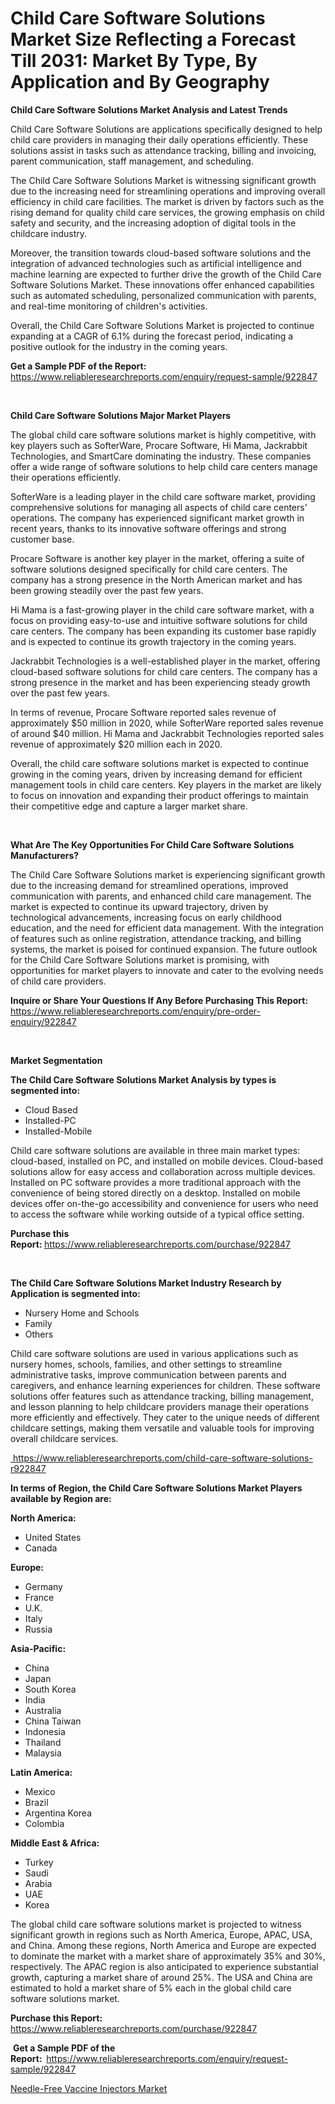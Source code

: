 <p><h1>Child Care Software Solutions Market Size Reflecting a Forecast Till 2031: Market By Type, By Application and By Geography</h1></p><p><strong>Child Care Software Solutions Market Analysis and Latest Trends</strong></p>
<p><p>Child Care Software Solutions are applications specifically designed to help child care providers in managing their daily operations efficiently. These solutions assist in tasks such as attendance tracking, billing and invoicing, parent communication, staff management, and scheduling.</p><p>The Child Care Software Solutions Market is witnessing significant growth due to the increasing need for streamlining operations and improving overall efficiency in child care facilities. The market is driven by factors such as the rising demand for quality child care services, the growing emphasis on child safety and security, and the increasing adoption of digital tools in the childcare industry.</p><p>Moreover, the transition towards cloud-based software solutions and the integration of advanced technologies such as artificial intelligence and machine learning are expected to further drive the growth of the Child Care Software Solutions Market. These innovations offer enhanced capabilities such as automated scheduling, personalized communication with parents, and real-time monitoring of children's activities.</p><p>Overall, the Child Care Software Solutions Market is projected to continue expanding at a CAGR of 6.1% during the forecast period, indicating a positive outlook for the industry in the coming years.</p></p>
<p><strong>Get a Sample PDF of the Report:&nbsp;</strong> <a href="https://www.reliableresearchreports.com/enquiry/request-sample/922847">https://www.reliableresearchreports.com/enquiry/request-sample/922847</a></p>
<p>&nbsp;</p>
<p><strong>Child Care Software Solutions Major Market Players</strong></p>
<p><p>The global child care software solutions market is highly competitive, with key players such as SofterWare, Procare Software, Hi Mama, Jackrabbit Technologies, and SmartCare dominating the industry. These companies offer a wide range of software solutions to help child care centers manage their operations efficiently.</p><p>SofterWare is a leading player in the child care software market, providing comprehensive solutions for managing all aspects of child care centers' operations. The company has experienced significant market growth in recent years, thanks to its innovative software offerings and strong customer base.</p><p>Procare Software is another key player in the market, offering a suite of software solutions designed specifically for child care centers. The company has a strong presence in the North American market and has been growing steadily over the past few years.</p><p>Hi Mama is a fast-growing player in the child care software market, with a focus on providing easy-to-use and intuitive software solutions for child care centers. The company has been expanding its customer base rapidly and is expected to continue its growth trajectory in the coming years.</p><p>Jackrabbit Technologies is a well-established player in the market, offering cloud-based software solutions for child care centers. The company has a strong presence in the market and has been experiencing steady growth over the past few years.</p><p>In terms of revenue, Procare Software reported sales revenue of approximately $50 million in 2020, while SofterWare reported sales revenue of around $40 million. Hi Mama and Jackrabbit Technologies reported sales revenue of approximately $20 million each in 2020.</p><p>Overall, the child care software solutions market is expected to continue growing in the coming years, driven by increasing demand for efficient management tools in child care centers. Key players in the market are likely to focus on innovation and expanding their product offerings to maintain their competitive edge and capture a larger market share.</p></p>
<p>&nbsp;</p>
<p><strong>What Are The Key Opportunities For Child Care Software Solutions Manufacturers?</strong></p>
<p><p>The Child Care Software Solutions market is experiencing significant growth due to the increasing demand for streamlined operations, improved communication with parents, and enhanced child care management. The market is expected to continue its upward trajectory, driven by technological advancements, increasing focus on early childhood education, and the need for efficient data management. With the integration of features such as online registration, attendance tracking, and billing systems, the market is poised for continued expansion. The future outlook for the Child Care Software Solutions market is promising, with opportunities for market players to innovate and cater to the evolving needs of child care providers.</p></p>
<p><strong>Inquire or Share Your Questions If Any Before Purchasing This Report:</strong> <a href="https://www.reliableresearchreports.com/enquiry/pre-order-enquiry/922847">https://www.reliableresearchreports.com/enquiry/pre-order-enquiry/922847</a></p>
<p>&nbsp;</p>
<p><strong>Market Segmentation</strong></p>
<p><strong>The Child Care Software Solutions Market Analysis by types is segmented into:</strong></p>
<p><ul><li>Cloud Based</li><li>Installed-PC</li><li>Installed-Mobile</li></ul></p>
<p><p>Child care software solutions are available in three main market types: cloud-based, installed on PC, and installed on mobile devices. Cloud-based solutions allow for easy access and collaboration across multiple devices. Installed on PC software provides a more traditional approach with the convenience of being stored directly on a desktop. Installed on mobile devices offer on-the-go accessibility and convenience for users who need to access the software while working outside of a typical office setting.</p></p>
<p><strong>Purchase this Report:&nbsp;</strong><a href="https://www.reliableresearchreports.com/purchase/922847">https://www.reliableresearchreports.com/purchase/922847</a></p>
<p>&nbsp;</p>
<p><strong>The Child Care Software Solutions Market Industry Research by Application is segmented into:</strong></p>
<p><ul><li>Nursery Home and Schools</li><li>Family</li><li>Others</li></ul></p>
<p><p>Child care software solutions are used in various applications such as nursery homes, schools, families, and other settings to streamline administrative tasks, improve communication between parents and caregivers, and enhance learning experiences for children. These software solutions offer features such as attendance tracking, billing management, and lesson planning to help childcare providers manage their operations more efficiently and effectively. They cater to the unique needs of different childcare settings, making them versatile and valuable tools for improving overall childcare services.</p></p>
<p><a href="https://www.reliableresearchreports.com/child-care-software-solutions-r922847">&nbsp;https://www.reliableresearchreports.com/child-care-software-solutions-r922847</a></p>
<p><strong>In terms of Region, the Child Care Software Solutions Market Players available by Region are:</strong></p>
<p>
    <p> <strong> North America: </strong>
        <ul>
            <li>United States</li>
            <li>Canada</li>
        </ul>
        </p> 
    <p> <strong> Europe: </strong>
        <ul>
            <li>Germany</li>
            <li>France</li>
            <li>U.K.</li>
            <li>Italy</li>
            <li>Russia</li>
        </ul>
        </p> 
    <p> <strong> Asia-Pacific: </strong>
        <ul>
            <li>China</li>
            <li>Japan</li>
            <li>South Korea</li>
            <li>India</li>
            <li>Australia</li>
            <li>China Taiwan</li>
            <li>Indonesia</li>
            <li>Thailand</li>
            <li>Malaysia</li>
        </ul>
        </p> 
    <p> <strong> Latin America: </strong>
        <ul>
            <li>Mexico</li>
            <li>Brazil</li>
            <li>Argentina Korea</li>
            <li>Colombia</li>
        </ul>
        </p> 
    <p> <strong> Middle East & Africa: </strong>
        <ul>
            <li>Turkey</li>
            <li>Saudi</li>
            <li>Arabia</li>
            <li>UAE</li>
            <li>Korea</li>
        </ul>
    </p>
    </p>
<p><p>The global child care software solutions market is projected to witness significant growth in regions such as North America, Europe, APAC, USA, and China. Among these regions, North America and Europe are expected to dominate the market with a market share of approximately 35% and 30%, respectively. The APAC region is also anticipated to experience substantial growth, capturing a market share of around 25%. The USA and China are estimated to hold a market share of 5% each in the global child care software solutions market.</p></p>
<p><strong>Purchase this Report: </strong><a href="https://www.reliableresearchreports.com/purchase/922847">https://www.reliableresearchreports.com/purchase/922847</a></p>
<p>&nbsp;<strong>Get a Sample PDF of the Report:&nbsp;&nbsp;</strong><a href="https://www.reliableresearchreports.com/enquiry/request-sample/922847">https://www.reliableresearchreports.com/enquiry/request-sample/922847</a></p>
<p><strong></strong></p>
<p><p><a href="https://github.com/ernidarwin455/Market-Research-Report-List-1/blob/main/needle-free-vaccine-injectors-market.md">Needle-Free Vaccine Injectors Market</a></p></p>